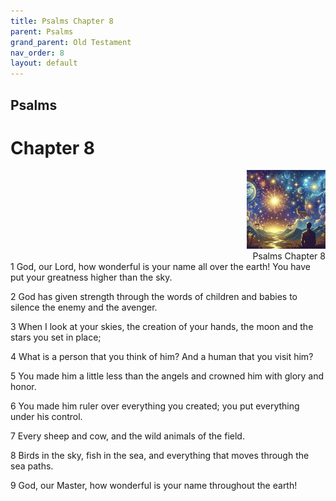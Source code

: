 ```yaml
---
title: Psalms Chapter 8
parent: Psalms
grand_parent: Old Testament
nav_order: 8
layout: default
---
```


## Psalms

# Chapter 8

<div style="clear: both; text-align: right;">
    <img src="/assets/Image/Psalms/500/8.jpg" alt="Psalms Chapter 8" class="chapter-image" style="max-width: 25%; height: auto;"/>
    <figcaption style="font-size: 14px;">Psalms Chapter 8</figcaption>
</div>
1 God, our Lord, how wonderful is your name all over the earth! You have put your greatness higher than the sky.

2 God has given strength through the words of children and babies to silence the enemy and the avenger.

3 When I look at your skies, the creation of your hands, the moon and the stars you set in place;

4 What is a person that you think of him? And a human that you visit him?

5 You made him a little less than the angels and crowned him with glory and honor.

6 You made him ruler over everything you created; you put everything under his control.

7 Every sheep and cow, and the wild animals of the field.

8 Birds in the sky, fish in the sea, and everything that moves through the sea paths.

9 God, our Master, how wonderful is your name throughout the earth!


